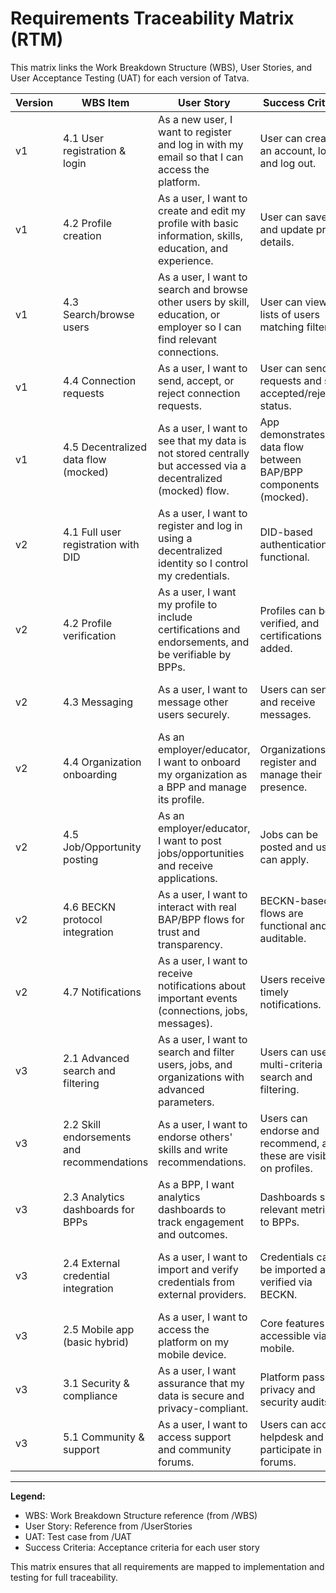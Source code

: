 # Requirements Traceability Matrix (RTM)

This matrix links the Work Breakdown Structure (WBS), User Stories, and User Acceptance Testing (UAT) for each version of Tatva.

| Version | WBS Item | User Story | Success Criteria | UAT Test Case |
|---------|----------|------------|-----------------|--------------|
| v1      | 4.1 User registration & login | As a new user, I want to register and log in with my email so that I can access the platform. | User can create an account, log in, and log out. | Register a new user with email, log in, log out |
| v1      | 4.2 Profile creation | As a user, I want to create and edit my profile with basic information, skills, education, and experience. | User can save and update profile details. | Fill in and update profile (basic info, skills, education, experience) |
| v1      | 4.3 Search/browse users | As a user, I want to search and browse other users by skill, education, or employer so I can find relevant connections. | User can view lists of users matching filters. | Search users by skill, education, or employer |
| v1      | 4.4 Connection requests | As a user, I want to send, accept, or reject connection requests. | User can send requests and see accepted/rejected status. | Send, accept, and reject connection requests |
| v1      | 4.5 Decentralized data flow (mocked) | As a user, I want to see that my data is not stored centrally but accessed via a decentralized (mocked) flow. | App demonstrates data flow between BAP/BPP components (mocked). | View demonstration of decentralized (mocked) data flow |
| v2      | 4.1 Full user registration with DID | As a user, I want to register and log in using a decentralized identity so I control my credentials. | DID-based authentication is functional. | Register and log in using DID |
| v2      | 4.2 Profile verification | As a user, I want my profile to include certifications and endorsements, and be verifiable by BPPs. | Profiles can be verified, and certifications added. | Add certifications, request verification from BPP |
| v2      | 4.3 Messaging | As a user, I want to message other users securely. | Users can send and receive messages. | Send and receive messages between users |
| v2      | 4.4 Organization onboarding | As an employer/educator, I want to onboard my organization as a BPP and manage its profile. | Organizations can register and manage their presence. | Register an organization as BPP, manage its profile |
| v2      | 4.5 Job/Opportunity posting | As an employer/educator, I want to post jobs/opportunities and receive applications. | Jobs can be posted and users can apply. | Post a job, apply as a user |
| v2      | 4.6 BECKN protocol integration | As a user, I want to interact with real BAP/BPP flows for trust and transparency. | BECKN-based flows are functional and auditable. | Complete a BAP/BPP transaction |
| v2      | 4.7 Notifications | As a user, I want to receive notifications about important events (connections, jobs, messages). | Users receive timely notifications. | Trigger events (connections, jobs, messages) |
| v3      | 2.1 Advanced search and filtering | As a user, I want to search and filter users, jobs, and organizations with advanced parameters. | Users can use multi-criteria search and filtering. | Use multi-criteria search and filtering for users, jobs, organizations |
| v3      | 2.2 Skill endorsements and recommendations | As a user, I want to endorse others' skills and write recommendations. | Users can endorse and recommend, and these are visible on profiles. | Endorse a skill, write a recommendation |
| v3      | 2.3 Analytics dashboards for BPPs | As a BPP, I want analytics dashboards to track engagement and outcomes. | Dashboards show relevant metrics to BPPs. | Access analytics dashboard as BPP |
| v3      | 2.4 External credential integration | As a user, I want to import and verify credentials from external providers. | Credentials can be imported and verified via BECKN. | Import and verify credentials from external provider |
| v3      | 2.5 Mobile app (basic hybrid) | As a user, I want to access the platform on my mobile device. | Core features are accessible via mobile. | Access platform via mobile device |
| v3      | 3.1 Security & compliance | As a user, I want assurance that my data is secure and privacy-compliant. | Platform passes privacy and security audits. | Review platform for privacy and security compliance |
| v3      | 5.1 Community & support | As a user, I want to access support and community forums. | Users can access helpdesk and participate in forums. | Access helpdesk and forums |

---

**Legend:**
- WBS: Work Breakdown Structure reference (from /WBS)
- User Story: Reference from /UserStories
- UAT: Test case from /UAT
- Success Criteria: Acceptance criteria for each user story

This matrix ensures that all requirements are mapped to implementation and testing for full traceability.
